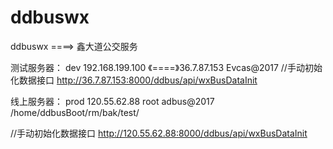 # ddbuswx
ddbuswx ====> 鑫大道公交服务


测试服务器： dev
192.168.199.100 《====》36.7.87.153  Evcas@2017
//手动初始化数据接口
http://36.7.87.153:8000/ddbus/api/wxBusDataInit


线上服务器： prod
120.55.62.88  root adbus@2017
/home/ddbusBoot/rm/bak/test/


//手动初始化数据接口
http://120.55.62.88:8000/ddbus/api/wxBusDataInit